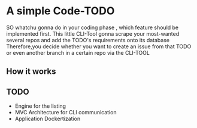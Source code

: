 # A simple Code-TODO 
SO whatchu gonna do in your coding phase , which feature should be implemented first.
This little CLI-Tool gonna scrape your most-wanted several repos and add the TODO's requirements onto its database
Therefore,you decide whether you want to create an issue from that TODO or even another branch in a certain repo via the CLI-TOOL

## How it works


## TODO
- Engine for the listing
- MVC Architecture for CLI communication
- Application Dockertization
